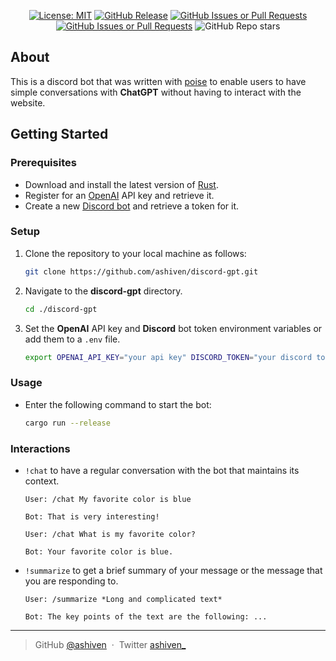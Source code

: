 <div align="center">

[![License: MIT](https://img.shields.io/badge/License-MIT-yellow.svg)](https://opensource.org/licenses/MIT)
[![GitHub Release](https://img.shields.io/github/v/release/ashiven/discord-gpt)](https://github.com/ashiven/discord-gpt/releases)
[![GitHub Issues or Pull Requests](https://img.shields.io/github/issues/ashiven/discord-gpt)](https://github.com/ashiven/discord-gpt/issues)
[![GitHub Issues or Pull Requests](https://img.shields.io/github/issues-pr/ashiven/discord-gpt)](https://github.com/ashiven/discord-gpt/pulls)
![GitHub Repo stars](https://img.shields.io/github/stars/ashiven/discord-gpt)

</div>

## About

This is a discord bot that was written with [poise](https://github.com/serenity-rs/poise) to enable users to have simple conversations with **ChatGPT** without having to interact with the website.

## Getting Started

### Prerequisites

-  Download and install the latest version of [Rust](https://www.python.org/downloads/).
-  Register for an [OpenAI](https://platform.openai.com/api-keys) API key and retrieve it.
-  Create a new [Discord bot](https://www.writebots.com/discord-bot-token/) and retrieve a token for it.

### Setup

1. Clone the repository to your local machine as follows:

   ```bash
   git clone https://github.com/ashiven/discord-gpt.git
   ```

2. Navigate to the **discord-gpt** directory.

   ```bash
   cd ./discord-gpt
   ```

3. Set the **OpenAI** API key and **Discord** bot token environment variables or add them to a `.env` file.

   ```bash
   export OPENAI_API_KEY="your api key" DISCORD_TOKEN="your discord token"
   ```

### Usage

-  Enter the following command to start the bot:

   ```bash
   cargo run --release
   ```

### Interactions

-  `!chat` to have a regular conversation with the bot that maintains its context.

   ```
   User: /chat My favorite color is blue

   Bot: That is very interesting!

   User: /chat What is my favorite color?

   Bot: Your favorite color is blue.
   ```

-  `!summarize` to get a brief summary of your message or the message that you are responding to.

   ```
   User: /summarize *Long and complicated text*

   Bot: The key points of the text are the following: ...
   ```

---

> GitHub [@ashiven](https://github.com/Ashiven) &nbsp;&middot;&nbsp;
> Twitter [ashiven\_](https://twitter.com/ashiven_)
